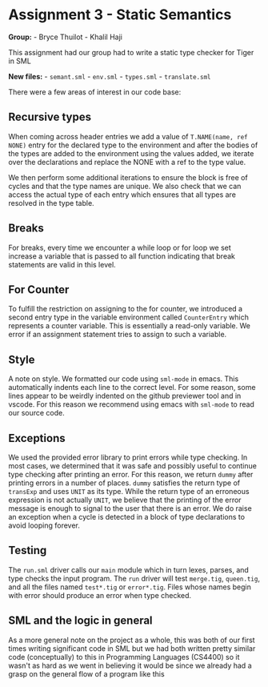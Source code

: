 # Assignment 3 - Static Semantics

**Group:**
    - Bryce Thuilot
    - Khalil Haji

This assignment had our group had to write a static type checker for Tiger in SML

**New files:**
    - `semant.sml`
    - `env.sml`
    - `types.sml`
    - `translate.sml`

There were a few areas of interest in our code base:

## Recursive types

When coming across header entries we add a value of `T.NAME(name, ref NONE)` entry for the declared type to the environment and after the bodies of the types are added to the environment using the values added, we iterate over the declarations and replace the NONE with a ref to the type value.

We then perform some additional iterations to ensure the block is free of cycles and that the type names are unique. We also
check that we can access the actual type of each entry which ensures that all types are resolved in the type table.

## Breaks

For breaks, every time we encounter a while loop or for loop we set increase a variable that is passed to all function indicating that break statements are valid in this level.

## For Counter

To fulfill the restriction on assigning to the for counter, we introduced a second entry type in the variable environment called 
`CounterEntry` which represents a counter variable. This is essentially a read-only variable. We error if an assignment statement
tries to assign to such a variable.

## Style

A note on style. We formatted our code using `sml-mode` in emacs. This automatically indents each line to the correct level.
For some reason, some lines appear to be weirdly indented on the github previewer tool and in vscode. For this reason
we recommend using emacs with `sml-mode` to read our source code.

## Exceptions

We used the provided error library to print errors while type checking. In most cases, we determined that it was safe and
possibly useful to continue type checking after printing an error. For this reason, we return `dummy` after printing errors
in a number of places. `dummy` satisfies the return type of `transExp` and uses `UNIT` as its type. While the return type of an
erroneous expression is not actually `UNIT`, we believe that the printing of the error message is enough to signal to the user
that there is an error. We do raise an exception when a cycle is detected in a block of type declarations to avoid looping
forever.

## Testing

The `run.sml` driver calls our `main` module which in turn lexes, parses, and type checks the input program. The `run` driver
will test `merge.tig`, `queen.tig`, and all the files named `test*.tig` or `error*.tig`. Files whose names begin with error
should produce an error when type checked.

## SML and the logic in general 

As a more general note on the project as a whole, this was both of our first times writing significant code
in SML but we had both written pretty similar code (conceptually) to this in Programming Languages (CS4400) so it wasn't as hard as we went in believing it would be since we already had a grasp on the general flow of a program like this
